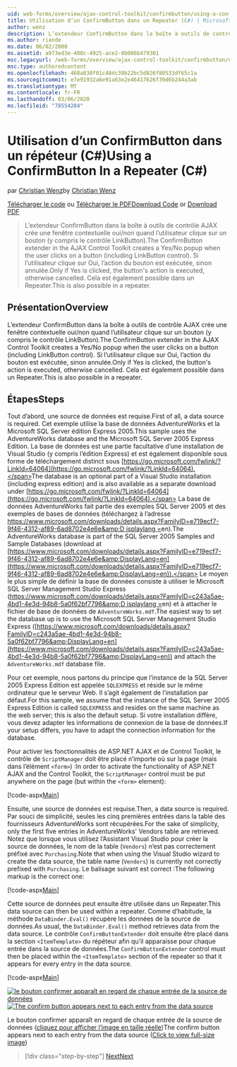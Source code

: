 ```yaml
---
uid: web-forms/overview/ajax-control-toolkit/confirmbutton/using-a-confirmbutton-in-a-repeater-cs
title: Utilisation d’un ConfirmButton dans un Repeater (C#) | Microsoft Docs
author: wenz
description: L’extendeur ConfirmButton dans la boîte à outils de contrôle AJAX crée une fenêtre contextuelle oui/non quand l’utilisateur clique sur un bouton (y compris le contrôle LinkButton). Uniquement si oui est...
ms.author: riande
ms.date: 06/02/2008
ms.assetid: a973ed3e-400c-4925-ace2-0b086b479301
msc.legacyurl: /web-forms/overview/ajax-control-toolkit/confirmbutton/using-a-confirmbutton-in-a-repeater-cs
msc.type: authoredcontent
ms.openlocfilehash: 468a830f01c48dc39b22bc5d826f80533df65c1a
ms.sourcegitcommit: e7e91932a6e91a63e2e46417626f39d6b244a3ab
ms.translationtype: MT
ms.contentlocale: fr-FR
ms.lasthandoff: 03/06/2020
ms.locfileid: "78554284"
---
```

# <a name="using-a-confirmbutton-in-a-repeater-c"></a><span data-ttu-id="d0d87-104">Utilisation d’un ConfirmButton dans un répéteur (C#)</span><span class="sxs-lookup"><span data-stu-id="d0d87-104">Using a ConfirmButton In a Repeater (C#)</span></span>

<span data-ttu-id="d0d87-105">par [Christian Wenz](https://github.com/wenz)</span><span class="sxs-lookup"><span data-stu-id="d0d87-105">by [Christian Wenz](https://github.com/wenz)</span></span>

<span data-ttu-id="d0d87-106">[Télécharger le code](https://download.microsoft.com/download/8/6/d/86dea6c6-bb92-4fa6-aa14-f8c0f82100f5/ConfirmButton1.cs.zip) ou [Télécharger le PDF](https://download.microsoft.com/download/b/6/a/b6ae89ee-df69-4c87-9bfb-ad1eb2b23373/confirmbutton1CS.pdf)</span><span class="sxs-lookup"><span data-stu-id="d0d87-106">[Download Code](https://download.microsoft.com/download/8/6/d/86dea6c6-bb92-4fa6-aa14-f8c0f82100f5/ConfirmButton1.cs.zip) or [Download PDF](https://download.microsoft.com/download/b/6/a/b6ae89ee-df69-4c87-9bfb-ad1eb2b23373/confirmbutton1CS.pdf)</span></span>

> <span data-ttu-id="d0d87-107">L’extendeur ConfirmButton dans la boîte à outils de contrôle AJAX crée une fenêtre contextuelle oui/non quand l’utilisateur clique sur un bouton (y compris le contrôle LinkButton).</span><span class="sxs-lookup"><span data-stu-id="d0d87-107">The ConfirmButton extender in the AJAX Control Toolkit creates a Yes/No popup when the user clicks on a button (including LinkButton control).</span></span> <span data-ttu-id="d0d87-108">Si l’utilisateur clique sur Oui, l’action du bouton est exécutée, sinon annulée.</span><span class="sxs-lookup"><span data-stu-id="d0d87-108">Only if Yes is clicked, the button's action is executed, otherwise cancelled.</span></span> <span data-ttu-id="d0d87-109">Cela est également possible dans un Repeater.</span><span class="sxs-lookup"><span data-stu-id="d0d87-109">This is also possible in a repeater.</span></span>

## <a name="overview"></a><span data-ttu-id="d0d87-110">Présentation</span><span class="sxs-lookup"><span data-stu-id="d0d87-110">Overview</span></span>

<span data-ttu-id="d0d87-111">L’extendeur ConfirmButton dans la boîte à outils de contrôle AJAX crée une fenêtre contextuelle oui/non quand l’utilisateur clique sur un bouton (y compris le contrôle LinkButton).</span><span class="sxs-lookup"><span data-stu-id="d0d87-111">The ConfirmButton extender in the AJAX Control Toolkit creates a Yes/No popup when the user clicks on a button (including LinkButton control).</span></span> <span data-ttu-id="d0d87-112">Si l’utilisateur clique sur Oui, l’action du bouton est exécutée, sinon annulée.</span><span class="sxs-lookup"><span data-stu-id="d0d87-112">Only if Yes is clicked, the button's action is executed, otherwise cancelled.</span></span> <span data-ttu-id="d0d87-113">Cela est également possible dans un Repeater.</span><span class="sxs-lookup"><span data-stu-id="d0d87-113">This is also possible in a repeater.</span></span>

## <a name="steps"></a><span data-ttu-id="d0d87-114">Étapes</span><span class="sxs-lookup"><span data-stu-id="d0d87-114">Steps</span></span>

<span data-ttu-id="d0d87-115">Tout d’abord, une source de données est requise.</span><span class="sxs-lookup"><span data-stu-id="d0d87-115">First of all, a data source is required.</span></span> <span data-ttu-id="d0d87-116">Cet exemple utilise la base de données AdventureWorks et la Microsoft SQL Server édition Express 2005.</span><span class="sxs-lookup"><span data-stu-id="d0d87-116">This sample uses the AdventureWorks database and the Microsoft SQL Server 2005 Express Edition.</span></span> <span data-ttu-id="d0d87-117">La base de données est une partie facultative d’une installation de Visual Studio (y compris l’édition Express) et est également disponible sous forme de téléchargement distinct sous [https://go.microsoft.com/fwlink/?LinkId=64064](https://go.microsoft.com/fwlink/?LinkId=64064).</span><span class="sxs-lookup"><span data-stu-id="d0d87-117">The database is an optional part of a Visual Studio installation (including express edition) and is also available as a separate download under [https://go.microsoft.com/fwlink/?LinkId=64064](https://go.microsoft.com/fwlink/?LinkId=64064).</span></span> <span data-ttu-id="d0d87-118">La base de données AdventureWorks fait partie des exemples SQL Server 2005 et des exemples de bases de données (téléchargez à l’adresse [https://www.microsoft.com/downloads/details.aspx?FamilyID=e719ecf7-9f46-4312-af89-6ad8702e4e6e&amp;D isplaylang =](https://www.microsoft.com/downloads/details.aspx?FamilyID=e719ecf7-9f46-4312-af89-6ad8702e4e6e&amp;DisplayLang=en)en).</span><span class="sxs-lookup"><span data-stu-id="d0d87-118">The AdventureWorks database is part of the SQL Server 2005 Samples and Sample Databases (download at [https://www.microsoft.com/downloads/details.aspx?FamilyID=e719ecf7-9f46-4312-af89-6ad8702e4e6e&amp;DisplayLang=en](https://www.microsoft.com/downloads/details.aspx?FamilyID=e719ecf7-9f46-4312-af89-6ad8702e4e6e&amp;DisplayLang=en)).</span></span> <span data-ttu-id="d0d87-119">Le moyen le plus simple de définir la base de données consiste à utiliser le Microsoft SQL Server Management Studio Express ([https://www.microsoft.com/downloads/details.aspx?FamilyID=c243a5ae-4bd1-4e3d-94b8-5a0f62bf7796&amp;D isplaylang =](https://www.microsoft.com/downloads/details.aspx?FamilyID=c243a5ae-4bd1-4e3d-94b8-5a0f62bf7796&amp;DisplayLang=en)en) et à attacher le fichier de base de données de `AdventureWorks.mdf`.</span><span class="sxs-lookup"><span data-stu-id="d0d87-119">The easiest way to set the database up is to use the Microsoft SQL Server Management Studio Express ([https://www.microsoft.com/downloads/details.aspx?FamilyID=c243a5ae-4bd1-4e3d-94b8-5a0f62bf7796&amp;DisplayLang=en](https://www.microsoft.com/downloads/details.aspx?FamilyID=c243a5ae-4bd1-4e3d-94b8-5a0f62bf7796&amp;DisplayLang=en)) and attach the `AdventureWorks.mdf` database file.</span></span>

<span data-ttu-id="d0d87-120">Pour cet exemple, nous partons du principe que l’instance de la SQL Server 2005 Express Edition est appelée `SQLEXPRESS` et réside sur le même ordinateur que le serveur Web. Il s’agit également de l’installation par défaut.</span><span class="sxs-lookup"><span data-stu-id="d0d87-120">For this sample, we assume that the instance of the SQL Server 2005 Express Edition is called `SQLEXPRESS` and resides on the same machine as the web server; this is also the default setup.</span></span> <span data-ttu-id="d0d87-121">Si votre installation diffère, vous devez adapter les informations de connexion de la base de données.</span><span class="sxs-lookup"><span data-stu-id="d0d87-121">If your setup differs, you have to adapt the connection information for the database.</span></span>

<span data-ttu-id="d0d87-122">Pour activer les fonctionnalités de ASP.NET AJAX et de Control Toolkit, le contrôle de `ScriptManager` doit être placé n’importe où sur la page (mais dans l’élément `<form>`) :</span><span class="sxs-lookup"><span data-stu-id="d0d87-122">In order to activate the functionality of ASP.NET AJAX and the Control Toolkit, the `ScriptManager` control must be put anywhere on the page (but within the `<form>` element):</span></span>

[!code-aspx[Main](using-a-confirmbutton-in-a-repeater-cs/samples/sample1.aspx)]

<span data-ttu-id="d0d87-123">Ensuite, une source de données est requise.</span><span class="sxs-lookup"><span data-stu-id="d0d87-123">Then, a data source is required.</span></span> <span data-ttu-id="d0d87-124">Par souci de simplicité, seules les cinq premières entrées dans la table des fournisseurs AdventureWorks sont récupérées.</span><span class="sxs-lookup"><span data-stu-id="d0d87-124">For the sake of simplicity, only the first five entries in AdventureWorks' Vendors table are retrieved.</span></span> <span data-ttu-id="d0d87-125">Notez que lorsque vous utilisez l’Assistant Visual Studio pour créer la source de données, le nom de la table (`Vendors`) n’est pas correctement préfixé avec `Purchasing`.</span><span class="sxs-lookup"><span data-stu-id="d0d87-125">Note that when using the Visual Studio wizard to create the data source, the table name (`Vendors`) is currently not correctly prefixed with `Purchasing`.</span></span> <span data-ttu-id="d0d87-126">Le balisage suivant est correct :</span><span class="sxs-lookup"><span data-stu-id="d0d87-126">The following markup is the correct one:</span></span>

[!code-aspx[Main](using-a-confirmbutton-in-a-repeater-cs/samples/sample2.aspx)]

<span data-ttu-id="d0d87-127">Cette source de données peut ensuite être utilisée dans un Repeater.</span><span class="sxs-lookup"><span data-stu-id="d0d87-127">This data source can then be used within a repeater.</span></span> <span data-ttu-id="d0d87-128">Comme d’habitude, la méthode `DataBinder.Eval()` récupère les données de la source de données.</span><span class="sxs-lookup"><span data-stu-id="d0d87-128">As usual, the `DataBinder.Eval()` method retrieves data from the data source.</span></span> <span data-ttu-id="d0d87-129">Le contrôle `ConfirmButtonExtender` doit ensuite être placé dans la section `<ItemTemplate>` du répéteur afin qu’il apparaisse pour chaque entrée dans la source de données.</span><span class="sxs-lookup"><span data-stu-id="d0d87-129">The `ConfirmButtonExtender` control must then be placed within the `<ItemTemplate>` section of the repeater so that it appears for every entry in the data source.</span></span>

[!code-aspx[Main](using-a-confirmbutton-in-a-repeater-cs/samples/sample3.aspx)]

<span data-ttu-id="d0d87-130">[![le bouton confirmer apparaît en regard de chaque entrée de la source de données](using-a-confirmbutton-in-a-repeater-cs/_static/image2.png)](using-a-confirmbutton-in-a-repeater-cs/_static/image1.png)</span><span class="sxs-lookup"><span data-stu-id="d0d87-130">[![The confirm button appears next to each entry from the data source](using-a-confirmbutton-in-a-repeater-cs/_static/image2.png)](using-a-confirmbutton-in-a-repeater-cs/_static/image1.png)</span></span>

<span data-ttu-id="d0d87-131">Le bouton confirmer apparaît en regard de chaque entrée de la source de données ([cliquez pour afficher l’image en taille réelle](using-a-confirmbutton-in-a-repeater-cs/_static/image3.png))</span><span class="sxs-lookup"><span data-stu-id="d0d87-131">The confirm button appears next to each entry from the data source ([Click to view full-size image](using-a-confirmbutton-in-a-repeater-cs/_static/image3.png))</span></span>

> [!div class="step-by-step"]
> [<span data-ttu-id="d0d87-132">Next</span><span class="sxs-lookup"><span data-stu-id="d0d87-132">Next</span></span>](using-a-confirmbutton-in-a-repeater-vb.md)

